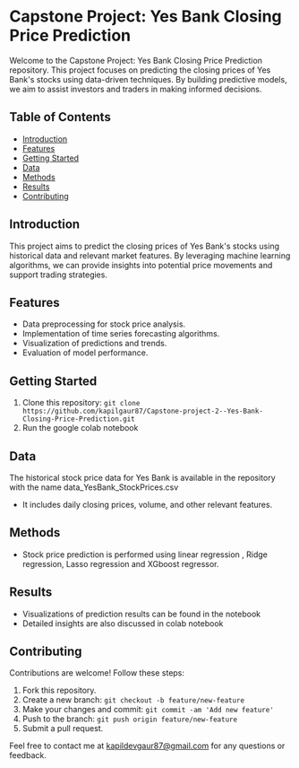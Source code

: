 # Capstone Project: Yes Bank Closing Price Prediction

Welcome to the Capstone Project: Yes Bank Closing Price Prediction repository. This project focuses on predicting the closing prices of Yes Bank's stocks using data-driven techniques. By building predictive models, we aim to assist investors and traders in making informed decisions.

## Table of Contents
- [Introduction](#introduction)
- [Features](#features)
- [Getting Started](#getting-started)
- [Data](#data)
- [Methods](#methods)
- [Results](#results)
- [Contributing](#contributing)

## Introduction
This project aims to predict the closing prices of Yes Bank's stocks using historical data and relevant market features. By leveraging machine learning algorithms, we can provide insights into potential price movements and support trading strategies.

## Features
- Data preprocessing for stock price analysis.
- Implementation of time series forecasting algorithms.
- Visualization of predictions and trends.
- Evaluation of model performance.

## Getting Started
1. Clone this repository: `git clone https://github.com/kapilgaur87/Capstone-project-2--Yes-Bank-Closing-Price-Prediction.git`
2. Run the google colab notebook

## Data
The historical stock price data for Yes Bank is available in the repository with the name data_YesBank_StockPrices.csv
- It includes daily closing prices, volume, and other relevant features.

## Methods
- Stock price prediction is performed using linear regression , Ridge regression, Lasso regression and XGboost regressor. 

## Results
- Visualizations of prediction results can be found in the notebook
- Detailed insights are also discussed in colab notebook

## Contributing
Contributions are welcome! Follow these steps:
1. Fork this repository.
2. Create a new branch: `git checkout -b feature/new-feature`
3. Make your changes and commit: `git commit -am 'Add new feature'`
4. Push to the branch: `git push origin feature/new-feature`
5. Submit a pull request.

Feel free to contact me at kapildevgaur87@gmail.com for any questions or feedback.
